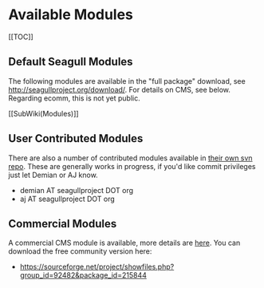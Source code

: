 <!-- Name: Modules -->
<!-- Version: 8 -->
<!-- Last-Modified: 2008/05/21 11:56:22 -->
<!-- Author: demian -->
# Available Modules
[[TOC]]
## Default Seagull Modules
The following modules are available in the "full package" download, see http://seagullproject.org/download/.  For details on CMS, see below.  Regarding ecomm, this is not yet public.

[[SubWiki(Modules)]]

## User Contributed Modules
There are also a number of contributed modules available in [their own svn repo](http://svn.seagullproject.org/svn/seagull_modules/).  These are generally works in progress, if you'd like commit privileges just let Demian or AJ know.

 * demian AT seagullproject DOT org
 * aj AT seagullproject DOT org

## Commercial Modules
A commercial CMS module is available, more details are [here](/wiki:Modules/Cms/).  You can download the free community version here:
 * https://sourceforge.net/project/showfiles.php?group_id=92482&package_id=215844
